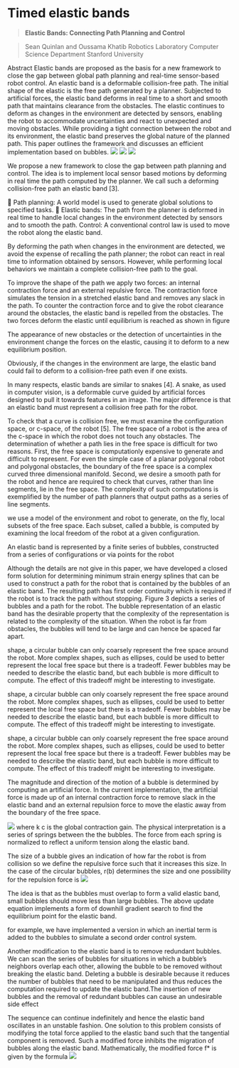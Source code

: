 # Timed elastic bands
> **Elastic Bands: Connecting Path Planning and Control**

> Sean Quinlan and Oussama Khatib
Robotics Laboratory
Computer Science Department
Stanford University

Abstract
Elastic bands are proposed as the basis for a new framework to close the gap between global path planning and real-time sensor-based robot control. An elastic band is a deformable collision-free path. The initial shape of the elastic is the free path generated by a planner. Subjected to artificial forces, the elastic band deforms in real time to a short and smooth path that maintains clearance from the obstacles. The elastic continues to deform as changes in the environment are detected by sensors, enabling the robot to accommodate uncertainties and react to unexpected and moving obstacles. While providing a tight connection between the robot and its environment, the elastic band preserves the global nature of the planned path. This paper outlines the framework and discusses an efficient implementation based on bubbles.
![](https://i.imgur.com/Q88yqqa.png)
![](https://i.imgur.com/3XzMuVu.png)
![](https://i.imgur.com/yFx14iE.png)



We propose a new framework to close the gap between path planning and control. The idea is to implement local sensor based motions by deforming in real time the path computed by the planner. We call such a deforming collision-free path an elastic band [3].

􀀀 Path planning: A world model is used to generate global solutions to specified tasks. 
􀀀 Elastic bands: The path from the planner is deformed in real time to handle local changes in the environment detected by sensors and to smooth the path. 
Control: A conventional control law is used to move the robot along the elastic band.

By deforming the path when changes in the environment are detected, we avoid the expense of recalling the path planner; the robot can react in real time to information obtained by sensors. However, while performing local behaviors we maintain a complete collision-free path to the goal.

To improve the shape of the path we apply two forces: an internal contraction force and an external repulsive force. The contraction force simulates the tension in a stretched elastic band and removes any slack in the path. To counter the contraction force and to give the robot clearance around the obstacles, the elastic band is repelled from the obstacles. The two forces deform the elastic
until equilibrium is reached as shown in figure


The appearance of new obstacles or the detection of uncertainties in the environment change the forces on the elastic, causing it to deform to a new equilibrium position.

Obviously, if the changes in the environment are large, the elastic band could fail to deform to a collision-free path even if one exists.

In many respects, elastic bands are similar to snakes [4]. A snake, as used in computer vision, is a deformable curve guided by artificial forces designed to pull it towards features in an image. The major difference is that an elastic band must represent a collision free path for the robot.

To check that a curve is collision free, we must examine the configuration space, or c-space, of the robot [5]. The free space of a robot is the area of the c-space in which the robot does not touch any obstacles. The determination of whether a path lies in the free space is difficult for two reasons. First, the free space is computationly expensive to generate and difficult to represent.
For even the simple case of a planar polygonal robot and polygonal obstacles, the boundary of the free space is a complex curved three dimensional manifold. Second, we desire a smooth path for the robot and hence are required to check that curves, rather than line segments, lie in the free space. The complexity of such computations is exemplified by the number of path planners that output
paths as a series of line segments.


we use a model of the environment and robot to generate, on the fly, local subsets of the free space. Each subset, called a bubble, is computed by examining the local freedom of the robot at a given configuration.

An elastic band is represented by a finite series of bubbles, constructed from a series of configurations or via points for the robot


Although the details are not give in this paper, we have developed a closed form solution for determining minimum strain energy splines that can be used to construct a path for the robot that is contained by the bubbles of an elastic band. The resulting path has first order continuity which is required if the robot is to track the path without stopping. Figure 3 depicts a series of bubbles and a path for the robot. The bubble representation of an elastic band has the desirable property that the complexity of the representation is related to the complexity of the situation. When the robot is far from obstacles, the bubbles will tend to be
large and can hence be spaced far apart.


shape, a circular bubble can only coarsely represent the free space around the robot. More complex shapes, such as ellipses, could be used to better represent the local free space but there is a tradeoff. Fewer bubbles may be needed to describe the elastic band, but each bubble is more difficult to compute. The effect of this tradeoff might be interesting to investigate.

shape, a circular bubble can only coarsely represent the free space around the robot. More complex shapes, such as ellipses, could be used to better represent the local free space but there is a tradeoff. Fewer bubbles may be needed to describe the elastic
band, but each bubble is more difficult to compute. The effect of this tradeoff might be interesting to investigate.


shape, a circular bubble can only coarsely represent the free space around the robot. More complex shapes, such as ellipses, could be used to better represent the local free space but there is a tradeoff. Fewer bubbles may be needed to describe the elastic band, but each bubble is more difficult to compute. The effect of this tradeoff might be interesting to investigate.

The magnitude and direction of the motion of a bubble is determined by computing an artificial force. In the current implementation, the artificial force is made up of an internal contraction force to remove slack in the elastic band and an external repulsion force to move the elastic away from the boundary of the free space.


![](https://i.imgur.com/8Pf44Co.png)
where k c is the global contraction gain. The physical interpretation is a series of springs between the the bubbles. The force from each spring is normalized to reflect a uniform tension along the elastic band.

The size of a bubble gives an indication of how far the robot is from collision so we define the repulsive force such that it
increases this size. In the case of the circular bubbles, r(b) determines the size and one possibility for the repulsion
force is
![](https://i.imgur.com/Tqb3vkE.png)



The idea is that as the bubbles must overlap to form a valid elastic band, small bubbles should move less than large bubbles.
The above update equation implements a form of downhill gradient search to find the equilibrium point for the elastic band.

for example, we have implemented a version in which an inertial term is added to the bubbles to simulate a second order control
system.

Another modification to the elastic band is to remove redundant bubbles. We can scan the series of bubbles for situations in which a bubble’s neighbors overlap each other, allowing the bubble to be removed without breaking the elastic band. Deleting a bubble is desirable because it reduces the number of bubbles that need to be manipulated and thus reduces the computation required to
update the elastic band.The insertion of new bubbles and the removal of redundant bubbles can cause an undesirable side effect


The sequence can continue indefinitely and hence the elastic band oscillates in an unstable fashion. One solution to this problem consists of modifying the total force applied to the elastic band such that the tangential component is removed. Such a modified force inhibits the migration of bubbles along the elastic band. Mathematically, the modified force f* is given by the formula
![](https://i.imgur.com/jUMZsQc.png)



